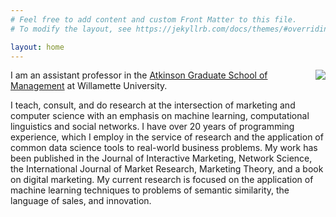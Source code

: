 ```yaml
---
# Feel free to add content and custom Front Matter to this file.
# To modify the layout, see https://jekyllrb.com/docs/themes/#overriding-theme-defaults

layout: home
---
```


<img style="float: right;" src="assets/headshot.jpg">

I am an assistant professor in the [Atkinson Graduate School of Management](http://www.willamette.edu/mba) at Willamette University.

I teach, consult, and do research at the intersection of marketing and computer science with an emphasis on machine learning, computational linguistics and social networks. I have over 20 years of programming experience, which I employ in the service of research and the application of common data science tools to real-world business problems. My work has been published in the Journal of Interactive Marketing, Network Science, the International Journal of Market Research, Marketing Theory, and a book on digital marketing. My current research is focused on the application of machine learning techniques to problems of semantic similarity, the language of sales, and innovation.
 